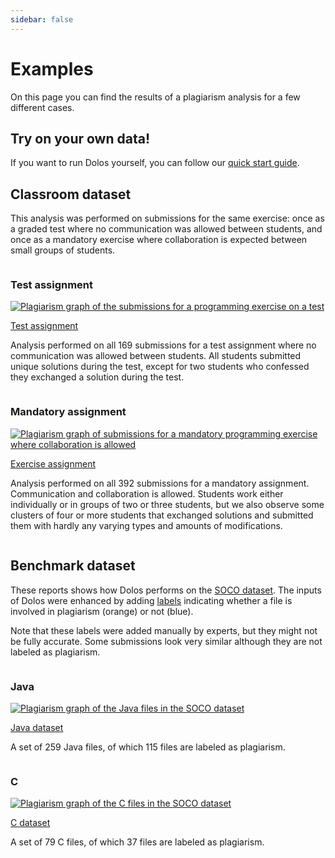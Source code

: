 ```yaml
---
sidebar: false
---
```

# Examples

On this page you can find the results of a plagiarism analysis for a few different cases.

## Try on your own data!

If you want to run Dolos yourself, you can follow our [quick start guide](/guide/server.md).

## Classroom dataset

This analysis was performed on submissions for the same exercise: once as a graded test where no communication was allowed between students, and once as a mandatory exercise where collaboration is expected between small groups of students.

<div class="row">
<div class="column center">

### Test assignment

[![Plagiarism graph of the submissions for a programming exercise on a test](/images/demo-evaluation-graph.png)](https://dolos.ugent.be/demo/pyramidal-constants/evaluation/)

<div class="center-content">
<a class="link-button" href="https://dolos.ugent.be/demo/pyramidal-constants/evaluation/">Test assignment</a>
</div>

Analysis performed on all 169 submissions for a test assignment where no communication was allowed between students. All students submitted unique solutions during the test, except for two students who confessed they exchanged a solution during the test.


</div>
<div class="column">

### Mandatory assignment

[![Plagiarism graph of submissions for a mandatory programming exercise where collaboration is allowed](/images/demo-exercise-graph.png)](https://dolos.ugent.be/demo/pyramidal-constants/exercise/)


<div class="center-content">
<a class="link-button" href="https://dolos.ugent.be/demo/pyramidal-constants/exercise/#/">Exercise assignment</a>
</div>

Analysis performed on all 392 submissions for a mandatory assignment. Communication and collaboration is allowed. Students work either individually or in groups of two or three students, but we also observe some clusters of four or more students that exchanged solutions and submitted them with hardly any varying types and amounts of modifications.

</div>
</div>

## Benchmark dataset

These reports shows how Dolos performs on the [SOCO dataset](https://pan.webis.de/fire14/pan14-web/soco.html). The inputs of Dolos were enhanced by adding [labels](../guide/running.html#adding-metadata)
indicating whether a file is involved in plagiarism (orange) or not (blue).

Note that these labels were added manually by experts, but they might not be fully accurate. Some submissions look very similar although they are not labeled as plagiarism.


<div class="row">
<div class="column center">

### Java

[![Plagiarism graph of the Java files in the SOCO dataset](/images/soco-java-graph.png)](https://dolos.ugent.be/demo/soco/java/#/graph)

<div class="center-content">
<a class="link-button" href="https://dolos.ugent.be/demo/soco/java/#/"> Java dataset</a>
</div>

A set of 259 Java files, of which 115 files are labeled as plagiarism.

</div>
<div class="column">

### C

[![Plagiarism graph of the C files in the SOCO dataset](/images/soco-c-graph.png)](https://dolos.ugent.be/demo/soco/c/#/graph)

<div class="center-content">
<a class="link-button" href="https://dolos.ugent.be/demo/soco/c/#/">C dataset</a>
</div>

A set of 79 C files, of which 37 files are labeled as plagiarism.

</div>
</div>

